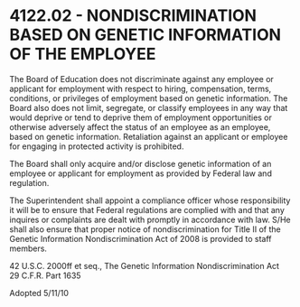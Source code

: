 4122.02 - NONDISCRIMINATION BASED ON GENETIC INFORMATION OF THE EMPLOYEE
========================================================================

The Board of Education does not discriminate against any employee or
applicant for employment with respect to hiring, compensation, terms,
conditions, or privileges of employment based on genetic information.
The Board also does not limit, segregate, or classify employees in any
way that would deprive or tend to deprive them of employment
opportunities or otherwise adversely affect the status of an employee as
an employee, based on genetic information. Retaliation against an
applicant or employee for engaging in protected activity is prohibited.

The Board shall only acquire and/or disclose genetic information of an
employee or applicant for employment as provided by Federal law and
regulation.

The Superintendent shall appoint a compliance officer whose
responsibility it will be to ensure that Federal regulations are
complied with and that any inquires or complaints are dealt with
promptly in accordance with law. S/He shall also ensure that proper
notice of nondiscrimination for Title II of the Genetic Information
Nondiscrimination Act of 2008 is provided to staff members.

42 U.S.C. 2000ff et seq., The Genetic Information Nondiscrimination Act\
 29 C.F.R. Part 1635

Adopted 5/11/10
